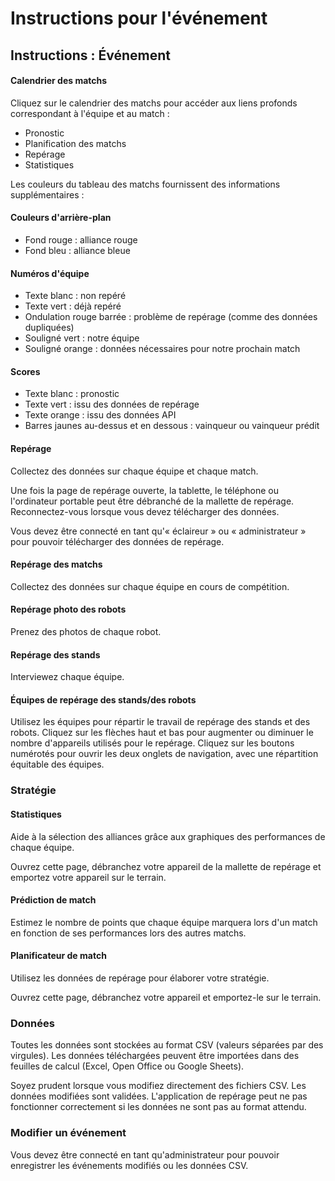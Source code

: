 Instructions pour l'événement
========================

## Instructions : Événement

#### Calendrier des matchs

Cliquez sur le calendrier des matchs pour accéder aux liens profonds correspondant à l'équipe et au match :

- Pronostic
- Planification des matchs
- Repérage
- Statistiques

Les couleurs du tableau des matchs fournissent des informations supplémentaires :

#### Couleurs d'arrière-plan

- Fond rouge : alliance rouge
- Fond bleu : alliance bleue

#### Numéros d'équipe
- Texte blanc : non repéré
- Texte vert : déjà repéré
- Ondulation rouge barrée : problème de repérage (comme des données dupliquées)
- Souligné vert : notre équipe
- Souligné orange : données nécessaires pour notre prochain match

#### Scores
- Texte blanc : pronostic
- Texte vert : issu des données de repérage
- Texte orange : issu des données API
- Barres jaunes au-dessus et en dessous : vainqueur ou vainqueur prédit

#### Repérage

Collectez des données sur chaque équipe et chaque match.

Une fois la page de repérage ouverte, la tablette, le téléphone ou l'ordinateur portable peut être débranché de la mallette de repérage.
Reconnectez-vous lorsque vous devez télécharger des données.

Vous devez être connecté en tant qu'« éclaireur » ou « administrateur » pour pouvoir télécharger des données de repérage.

#### Repérage des matchs

Collectez des données sur chaque équipe en cours de compétition.

#### Repérage photo des robots

Prenez des photos de chaque robot.

#### Repérage des stands

Interviewez chaque équipe.

#### Équipes de repérage des stands/des robots

Utilisez les équipes pour répartir le travail de repérage des stands et des robots. Cliquez sur les flèches haut et bas pour augmenter ou diminuer le nombre d'appareils utilisés pour le repérage. Cliquez sur les boutons numérotés pour ouvrir les deux onglets de navigation, avec une répartition équitable des équipes.

### Stratégie

#### Statistiques

Aide à la sélection des alliances grâce aux graphiques des performances de chaque équipe.

Ouvrez cette page, débranchez votre appareil de la mallette de repérage et emportez votre appareil sur le terrain.

#### Prédiction de match

Estimez le nombre de points que chaque équipe marquera lors d'un match en fonction de ses performances lors des autres matchs.

#### Planificateur de match

Utilisez les données de repérage pour élaborer votre stratégie.

Ouvrez cette page, débranchez votre appareil et emportez-le sur le terrain.

### Données

Toutes les données sont stockées au format CSV (valeurs séparées par des virgules). Les données téléchargées peuvent être importées dans des feuilles de calcul (Excel, Open Office ou Google Sheets).

Soyez prudent lorsque vous modifiez directement des fichiers CSV. Les données modifiées sont validées. L'application de repérage peut ne pas fonctionner correctement si les données ne sont pas au format attendu.

### Modifier un événement

Vous devez être connecté en tant qu'administrateur pour pouvoir enregistrer les événements modifiés ou les données CSV.
